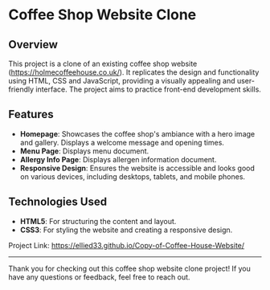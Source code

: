 # Coffee Shop Website Clone

## Overview
This project is a clone of an existing coffee shop website (https://holmecoffeehouse.co.uk/). It replicates the design and functionality using HTML, CSS and JavaScript, providing a visually appealing and user-friendly interface. The project aims to practice front-end development skills.

## Features
- **Homepage**: Showcases the coffee shop's ambiance with a hero image and gallery. Displays a welcome message and opening times.
- **Menu Page**: Displays menu document.
- **Allergy Info Page**: Displays allergen information document.
- **Responsive Design**: Ensures the website is accessible and looks good on various devices, including desktops, tablets, and mobile phones.

## Technologies Used
- **HTML5**: For structuring the content and layout.
- **CSS3**: For styling the website and creating a responsive design.

Project Link: https://ellied33.github.io/Copy-of-Coffee-House-Website/

---

Thank you for checking out this coffee shop website clone project! If you have any questions or feedback, feel free to reach out.
